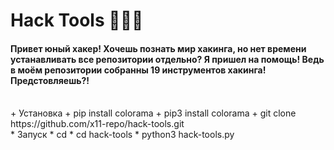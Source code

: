 # Hack Tools 🔹🐍🔹
<h4>Привет юный хакер! Хочешь познать мир хакинга, но нет времени устанавливать все репозитории отдельно? Я пришел на помощь! Ведь в моём репозитории собранны 19 инструментов хакинга! Предстовляешь?!</h4>
<br>
+ Установка
  + pip install colorama
    + pip3 install colorama
      + git clone https://github.com/x11-repo/hack-tools.git
<br>
* Запуск
 * cd
  * cd hack-tools
   * python3 hack-tools.py
 
